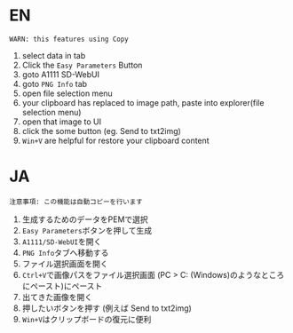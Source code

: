 # EN
`WARN: this features using Copy`
1. select data in tab
2. Click the `Easy Parameters` Button
3. goto A1111 SD-WebUI
4. goto `PNG Info` tab
5. open file selection menu
6. your clipboard has replaced to image path, paste into explorer(file selection menu)
7. open that image to UI
8. click the some button (eg. Send to txt2img)
9. `Win+V` are helpful for restore your clipboard content

# JA
`注意事項: この機能は自動コピーを行います`
1. 生成するためのデータをPEMで選択
2. `Easy Parameters`ボタンを押して生成
3. `A1111/SD-WebUI`を開く
4. `PNG Info`タブへ移動する
5. ファイル選択画面を開く
6. `Ctrl+V`で画像パスをファイル選択画面 (PC > C: (Windows)のようなところにペースト)にペースト
7. 出てきた画像を開く
8. 押したいボタンを押す (例えば Send to txt2img)
9. `Win+V`はクリップボードの復元に便利